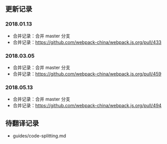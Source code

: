 ## 更新记录

### 2018.01.13
* 合并记录：合并 master 分支
* 合并记录：https://github.com/webpack-china/webpack.js.org/pull/433

### 2018.03.05
* 合并记录：合并 master 分支
* 合并记录：https://github.com/webpack-china/webpack.js.org/pull/459

### 2018.05.13
* 合并记录：合并 master 分支
* 合并记录：https://github.com/webpack-china/webpack.js.org/pull/494

## 待翻译记录
- guides/code-splitting.md

